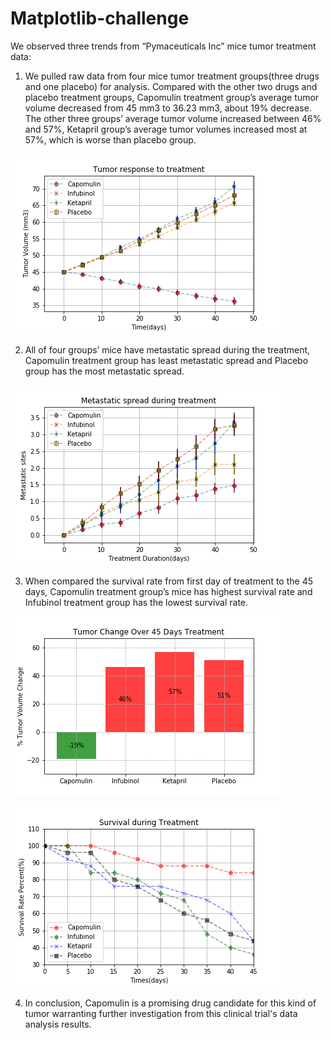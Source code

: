 # Matplotlib-challenge
 We observed three trends from “Pymaceuticals Inc” mice tumor treatment data:
 
1.	We pulled raw data from four mice tumor treatment groups(three drugs and one placebo) for analysis. Compared with the other two drugs and placebo treatment groups, Capomulin treatment group’s average tumor volume decreased from 45 mm3 to 36.23 mm3, about 19% decrease. The other three groups’ average tumor volume increased between 46% and 57%,  Ketapril group’s average tumor volumes increased most at 57%, which is worse than placebo group.

![picture](tumor_response_to_treatment.png)

2.	All of four groups’ mice have metastatic spread during the treatment, Capomulin treatment group has least metastatic spread and Placebo group has the most metastatic spread.

![picture](Metastatic_spread_during_treatment.png)

3.	When compared the survival rate from first day of treatment to the 45 days, Capomulin treatment group’s mice has highest survival rate and Infubinol treatment group has the lowest survival rate.

![picture](TumorChange_Over_45_Days_Treatment.png)


![picture](Survival_during_treatment.png)


4.	In conclusion,  Capomulin is a promising drug candidate for this kind of tumor warranting further investigation from this clinical trial's data analysis results.


